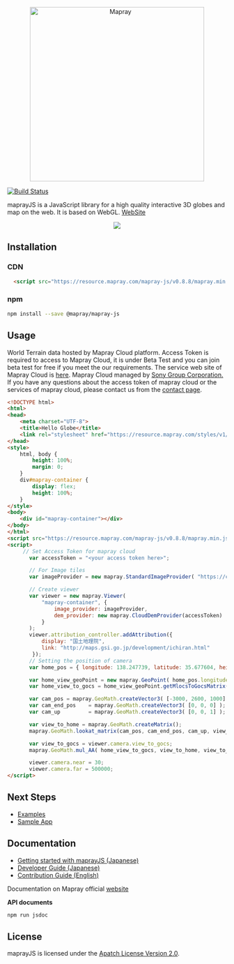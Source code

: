 [<p align="center"><img width="400" alt="Mapray" src="https://storage.googleapis.com/ino-sandbox.appspot.com/github/mainlogo.png"></p>](https://mapray.com/)
[![Build Status](https://travis-ci.org/sony/mapray-js.svg?branch=master)](https://travis-ci.org/sony/mapray-js)

maprayJS is a JavaScript library for a high quality interactive 3D globes and map on the web. It is based on WebGL.
[WebSite](https://mapray.com)

[<p align="center"><img src="https://storage.googleapis.com/ino-sandbox.appspot.com/github/fujisan.jpg" /></p>](https://mapray.com/nextRambler.html)

## Installation
### CDN
```html
  <script src="https://resource.mapray.com/mapray-js/v0.8.8/mapray.min.js"></script>
```

### npm
```bash
npm install --save @mapray/mapray-js
```

## Usage
World Terrain data hosted by Mapray Cloud platform. Access Token is required to access to Mapray Cloud, it is under Beta Test and you can join beta test for free if you meet the our requirements. 
The service web site of Mapray Cloud is [here](https://cloud.mapray.com).
Mapray Cloud managed by [Sony Group Corporation.](https://www.sony.com/) If you have any questions about the access token of mapray cloud or the services of mapray cloud, please contact us from the [contact page](https://mapray.com/contact.html).
```html
<!DOCTYPE html>
<html>
<head>
    <meta charset="UTF-8">
    <title>Hello Globe</title>
    <link rel="stylesheet" href="https://resource.mapray.com/styles/v1/mapray.css">
</head>
<style>
    html, body {
        height: 100%;
        margin: 0;
    }
    div#mapray-container {
        display: flex;
        height: 100%;
    }
</style>
<body>
    <div id="mapray-container"></div>
</body>
</html>
<script src="https://resource.mapray.com/mapray-js/v0.8.8/mapray.min.js"></script>
<script>
     // Set Access Token for mapray cloud
       var accessToken = "<your access token here>";

       // For Image tiles
       var imageProvider = new mapray.StandardImageProvider( "https://cyberjapandata.gsi.go.jp/xyz/seamlessphoto/", ".jpg", 256, 0, 18 );

       // Create viewer
       var viewer = new mapray.Viewer(
           "mapray-container", {
               image_provider: imageProvider,
               dem_provider: new mapray.CloudDemProvider(accessToken)
           }
       );
       viewer.attribution_controller.addAttribution({
           display: "国土地理院",
           link: "http://maps.gsi.go.jp/development/ichiran.html"
        });
       // Setting the position of camera
       var home_pos = { longitude: 138.247739, latitude: 35.677604, height: 3000 };

       var home_view_geoPoint = new mapray.GeoPoint( home_pos.longitude, home_pos.latitude, home_pos.height );
       var home_view_to_gocs = home_view_geoPoint.getMlocsToGocsMatrix( mapray.GeoMath.createMatrix() );

       var cam_pos = mapray.GeoMath.createVector3( [-3000, 2600, 1000] );
       var cam_end_pos    = mapray.GeoMath.createVector3( [0, 0, 0] );
       var cam_up         = mapray.GeoMath.createVector3( [0, 0, 1] );

       var view_to_home = mapray.GeoMath.createMatrix();
       mapray.GeoMath.lookat_matrix(cam_pos, cam_end_pos, cam_up, view_to_home);

       var view_to_gocs = viewer.camera.view_to_gocs;
       mapray.GeoMath.mul_AA( home_view_to_gocs, view_to_home, view_to_gocs );

       viewer.camera.near = 30;
       viewer.camera.far = 500000;
</script>
```

## Next Steps
- [Examples](/examples)
- [Sample App](/apps)

## Documentation
- [Getting started with maprayJS (Japanese)](/doc/developer-guide/GettingStarted/index.md)
- [Developer Guide (Japanese)](/doc/developer-guide/MaprayDevelopingGuideMod/index.md)
- [Contribution Guide (English)](/CONTRIBUTING.md)

Documentation on Mapray official [website](https://mapray.com/documents/overview/gettingstarted/index.html)

**API documents**
```bash
npm run jsdoc
```

## License
maprayJS is licensed under the [Apatch License Version 2.0](/LICENSE).
